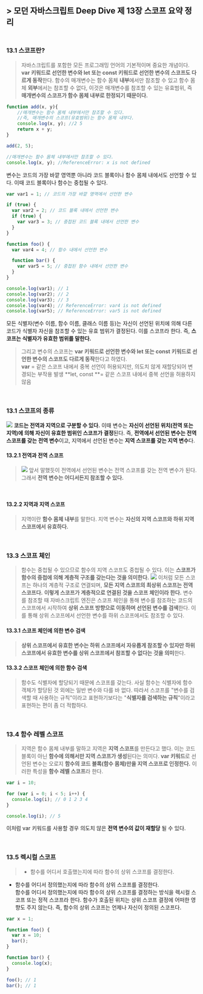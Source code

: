 ## **> 모던 자바스크립트 Deep Dive 제 13장 스코프 요약 정리**<br/><br/>

### 13.1 스코프란?

> 자바스크립트를 포함한 모든 프로그래밍 언어의 기본적이며 중요한 개념이다.
> **var 키워드로 선언한 변수와 let 또는 const 키워드로 선언한 변수의 스코프도 다르게 동작**한다.
> 함수의 매개변수는 함수 몸체 **내부**에서만 참조할 수 있고 함수 몸체 **외부**에서는 참조할 수 없다, 이것은 매개변수를 참조할 수 있는 유효범위, 즉 **매개변수의 스코프가 함수 몸체 내부로 한정되기 때문이다.**

```JAVAScript
function add(x, y){
	//매개변수는 함수 몸체 내부에서만 참조할 수 있다.
    //즉, 매개변수의 스코프(유효범위)는 함수 몸체 내부다.
    console.log(x, y); //2 5
    return x + y;
}

add(2, 5);

//매개변수는 함수 몸체 내부에서만 참조할 수 있다.
console.log(x, y); //ReferenceError: x is not defined
```

변수는 코드의 가장 바깥 영역뿐 아니라 코드 블록이나 함수 몸체 내에서도 선언할 수 있다. 이때 코드 블록이나 함수는 중첩될 수 있다.

```JAVAScript
var var1 = 1; // 코드의 가장 바깥 영역에서 선언한 변수

if (true) {
  var var2 = 2; // 코드 블록 내에서 선언한 변수
  if (true) {
    var var3 = 3; // 중첩된 코드 블록 내에서 선언한 변수
  }
}

function foo() {
  var var4 = 4; // 함수 내에서 선언한 변수

  function bar() {
    var var5 = 5; // 중첩된 함수 내에서 선언한 변수
  }
}

console.log(var1); // 1
console.log(var2); // 2
console.log(var3); // 3
console.log(var4); // ReferenceError: var4 is not defined
console.log(var5); // ReferenceError: var5 is not defined
```

모든 식별자(변수 이름, 함수 이름, 클래스 이름 등)는 자신이 선언된 위치에 의해 다른 코드가 식별자 자신을 참조할 수 있는 유효 범위가 결정된다. 이를 스코프라 한다. 즉, **스코프는 식별자가 유효한 범위를 말한다.**

> 그리고 변수의 스코프는 **var 키워드로 선언한 변수와 let 또는 const 키워드로 선언한 변수의 스코프도 다르게 동작**한다고 하였다.<br />
> **var** = 같은 스코프 내에서 중복 선언이 허용되지만, 의도치 않게 재할당되어 변경되는 부작용 발생
> **let, const **= 같은 스코프 내에서 중복 선언을 허용하지 않음

<br/>

### 13.1 스코프의 종류

![](https://velog.velcdn.com/images/joy10529/post/189d45e9-2f05-456a-924a-b570dbb2b3d1/image.png)
**코드는 전역과 지역으로 구분할 수 있다.** 이때 변수는 **자신이 선언된 위치(전역 또는 지역)에 의해 자신이 유효한 범위인 스코프가 결정**된다. 즉, **전역에서 선언된 변수는 전역 스코프를 갖는 전역 변수**이고, 지역에서 선언된 변수는 **지역 스코프를 갖는 지역 변수**다.

#### 13.2.1 전역과 전역 스코프

> ![](https://velog.velcdn.com/images/joy10529/post/b137d437-a76d-4f81-ac6a-ccc2e0dab0e5/image.png)
> 앞서 말했듯이 전역에서 선언된 변수는 전역 스코프를 갖는 전역 변수가 된다. 그래서 **전역 변수는 어디서든지 참조할 수 있다.**

<br/>

#### 13.2.2 지역과 지역 스코프

> 지역이란 **함수 몸체 내부**를 말한다. 지역 변수는 **자신의 지역 스코프와 하위 지역 스코프에서 유효하다.**

<br/>

### 13.3 스코프 체인

> 함수는 중첩될 수 있으므로 함수의 지역 스코프도 중첩될 수 있다.
> 이는 **스코프가 함수의 중첩에 의해 계층적 구조를 갖는다는 것을 의미한다.**
> ![](https://velog.velcdn.com/images/joy10529/post/68dc99f8-67e5-41b0-8398-af06fe8110ec/image.png)
> 이처럼 모든 스코프는 하나의 계층적 구조로 연결되며, **모든 지역 스코프의 최상위 스코프는 전역 스코프다.** **이렇게 스코프가 계층적으로 연결된 것을 스코프 체인이라 한다.** 변수를 참조할 때 자바스크립트 엔진은 스코프 체인을 통해 변수를 참조하는 코드의 스코프에서 시작하여 **상위 스코프 방향으로 이동하며 선언된 변수를 검색**한다. 이를 통해 상위 스코프에서 선언한 변수를 하위 스코프에서도 참조할 수 있다.

#### 13.3.1 스코프 체인에 의한 변수 검색

> **상위 스코프에서 유효한 변수는 하위 스코프에서 자유롭게 참조할 수 있자만 하위 스코프에서 유효한 변수를 상위 스코프에서 참조할 수 없다는 것을 의미**한다.

#### 13.3.2 스코프 체인에 의한 함수 검색

> 함수도 식별자에 할당되기 때문에 스코프를 갖는다. 사실 함수는 식별자에 함수 객체가 할당된 것 외에는 일반 변수와 다를 바 없다. 따라서 스코프를 "변수를 검색할 때 사용하는 규칙"이라고 표현하기보다는 "**식별자를 검색하는 규칙**"이라고 표현하는 편이 좀 더 적합하다.

<br/>

### 13.4 함수 레벨 스코프

> 지역은 함수 몸체 내부를 말하고 지역은 **지역 스코프**를 만든다고 했다. 이는 코드 블록이 아닌 **함수에 의해서만 지역 스코프가 생성**된다는 의미다.
> **var 키워드**로 선언된 변수는 오로지 **함수의 코드 블록(함수 몸체)만을 지역 스코프로 인정한다.** 이러한 특성을 **함수 레벨 스코프**라 한다.

```JAVAScript
var i = 10;

for (var i = 0; i < 5; i++) {
  console.log(i); // 0 1 2 3 4
}

console.log(i); // 5
```

이처럼 var 키워드를 사용할 경우 의도치 않은 **전역 변수의 값이 재할당** 될 수 있다.

<br/>

### 13.5 렉시컬 스코프

> - 함수를 어디서 호출했는지에 따라 함수의 상위 스코프를 결정한다.

- 함수를 어디서 정의했는지에 따라 함수의 상위 스코프를 결정한다. <br />
  함수를 어디서 정의했는지에 따라 함수의 상위 스코프를 결정하는 방식을 렉시컬 스코프 또는 정적 스코프라 한다. 함수가 호출된 위치는 상위 스코프 결정에 어떠한 영향도 주지 않는다. 즉, 함수의 상위 스코프는 언제나 자신이 정의된 스코프다.

```JAVAScript
var x = 1;

function foo() {
  var x = 10;
  bar();
}

function bar() {
  console.log(x);
}

foo(); // 1
bar(); // 1



```
